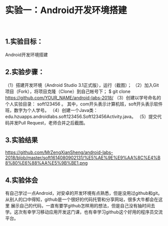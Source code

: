 # 实验一：Android开发环境搭建
 
 ## 1.实验目标：
Android开发环境搭建
 
 ## 2.实验步骤：
（1）搭建开发环境（Android Studio 3.1正式版），运行（截图）；
（2）加入Git项目（Fork），将项目克隆（Clone）到自己帐号下；
   $ git clone https://github.com/YOUR_NAME/android-labs-2018/
（3）创建以学号命名的个人实验目录：
   soft123456 。
   其中，com开头表示计算机班，soft开头表示软件班，数字为个人学号。
（4）创建一个Java类：edu.hzuapps.androidlabs.soft123456.Soft123456Activity.java。
（5）提交代码并发Pull Request，老师合并之后截图。
 
 ## 3.实验结果
 https://github.com/MrZengXianSheng/android-labs-2018/blob/master/soft1614080902131/%E5%AE%9E%E9%AA%8C%E4%B8%80%E6%88%AA%E5%9B%BE1.png
 
 ## 4.实验体会
 有自己学过一点Android，对安卓的开发环境有点熟悉，但是没用过github和git。从别人的口中得知，github是一个很好的代码托管和分享网站，很多大牛都会在这里
 展示自己的代码，一直有要学github怎样用的想法，但是自己没有抽时间去学。这次有幸学习移动应用开发这门课，也有幸学习github这个好用的程序员交流平台。
